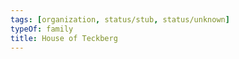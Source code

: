 ```yaml
---
tags: [organization, status/stub, status/unknown]
typeOf: family
title: House of Teckberg
---
```



